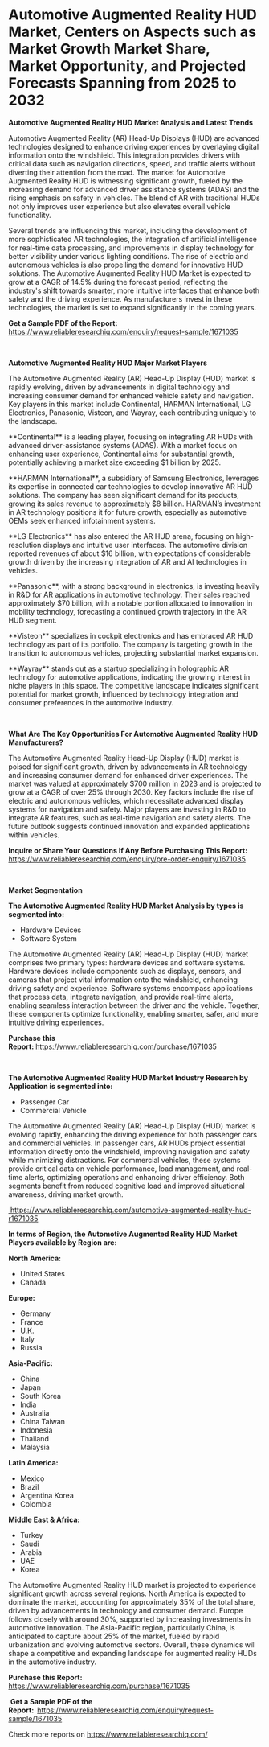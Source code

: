<p><h1>Automotive Augmented Reality HUD Market, Centers on Aspects such as Market Growth Market Share, Market Opportunity, and Projected Forecasts Spanning from 2025 to 2032</h1></p><p><strong>Automotive Augmented Reality HUD Market Analysis and Latest Trends</strong></p>
<p><p>Automotive Augmented Reality (AR) Head-Up Displays (HUD) are advanced technologies designed to enhance driving experiences by overlaying digital information onto the windshield. This integration provides drivers with critical data such as navigation directions, speed, and traffic alerts without diverting their attention from the road. The market for Automotive Augmented Reality HUD is witnessing significant growth, fueled by the increasing demand for advanced driver assistance systems (ADAS) and the rising emphasis on safety in vehicles. The blend of AR with traditional HUDs not only improves user experience but also elevates overall vehicle functionality.</p><p>Several trends are influencing this market, including the development of more sophisticated AR technologies, the integration of artificial intelligence for real-time data processing, and improvements in display technology for better visibility under various lighting conditions. The rise of electric and autonomous vehicles is also propelling the demand for innovative HUD solutions. The Automotive Augmented Reality HUD Market is expected to grow at a CAGR of 14.5% during the forecast period, reflecting the industry's shift towards smarter, more intuitive interfaces that enhance both safety and the driving experience. As manufacturers invest in these technologies, the market is set to expand significantly in the coming years.</p></p>
<p><strong>Get a Sample PDF of the Report:&nbsp;</strong> <a href="https://www.reliableresearchiq.com/enquiry/request-sample/1671035?utm_campaign=2797&utm_medium=2&utm_source=Github&utm_content=ia&utm_term=09032025&utm_id=automotive-augmented-reality-hud">https://www.reliableresearchiq.com/enquiry/request-sample/1671035</a></p>
<p>&nbsp;</p>
<p><strong>Automotive Augmented Reality HUD Major Market Players</strong></p>
<p><p>The Automotive Augmented Reality (AR) Head-Up Display (HUD) market is rapidly evolving, driven by advancements in digital technology and increasing consumer demand for enhanced vehicle safety and navigation. Key players in this market include Continental, HARMAN International, LG Electronics, Panasonic, Visteon, and Wayray, each contributing uniquely to the landscape.</p><p>**Continental** is a leading player, focusing on integrating AR HUDs with advanced driver-assistance systems (ADAS). With a market focus on enhancing user experience, Continental aims for substantial growth, potentially achieving a market size exceeding $1 billion by 2025.</p><p>**HARMAN International**, a subsidiary of Samsung Electronics, leverages its expertise in connected car technologies to develop innovative AR HUD solutions. The company has seen significant demand for its products, growing its sales revenue to approximately $8 billion. HARMAN’s investment in AR technology positions it for future growth, especially as automotive OEMs seek enhanced infotainment systems.</p><p>**LG Electronics** has also entered the AR HUD arena, focusing on high-resolution displays and intuitive user interfaces. The automotive division reported revenues of about $16 billion, with expectations of considerable growth driven by the increasing integration of AR and AI technologies in vehicles.</p><p>**Panasonic**, with a strong background in electronics, is investing heavily in R&D for AR applications in automotive technology. Their sales reached approximately $70 billion, with a notable portion allocated to innovation in mobility technology, forecasting a continued growth trajectory in the AR HUD segment.</p><p>**Visteon** specializes in cockpit electronics and has embraced AR HUD technology as part of its portfolio. The company is targeting growth in the transition to autonomous vehicles, projecting substantial market expansion.</p><p>**Wayray** stands out as a startup specializing in holographic AR technology for automotive applications, indicating the growing interest in niche players in this space. The competitive landscape indicates significant potential for market growth, influenced by technology integration and consumer preferences in the automotive industry.</p></p>
<p>&nbsp;</p>
<p><strong>What Are The Key Opportunities For Automotive Augmented Reality HUD Manufacturers?</strong></p>
<p><p>The Automotive Augmented Reality Head-Up Display (HUD) market is poised for significant growth, driven by advancements in AR technology and increasing consumer demand for enhanced driver experiences. The market was valued at approximately $700 million in 2023 and is projected to grow at a CAGR of over 25% through 2030. Key factors include the rise of electric and autonomous vehicles, which necessitate advanced display systems for navigation and safety. Major players are investing in R&D to integrate AR features, such as real-time navigation and safety alerts. The future outlook suggests continued innovation and expanded applications within vehicles.</p></p>
<p><strong>Inquire or Share Your Questions If Any Before Purchasing This Report:</strong> <a href="https://www.reliableresearchiq.com/enquiry/pre-order-enquiry/1671035?utm_campaign=2797&utm_medium=2&utm_source=Github&utm_content=ia&utm_term=09032025&utm_id=automotive-augmented-reality-hud">https://www.reliableresearchiq.com/enquiry/pre-order-enquiry/1671035</a></p>
<p>&nbsp;</p>
<p><strong>Market Segmentation</strong></p>
<p><strong>The Automotive Augmented Reality HUD Market Analysis by types is segmented into:</strong></p>
<p><ul><li>Hardware Devices</li><li>Software System</li></ul></p>
<p><p>The Automotive Augmented Reality (AR) Head-Up Display (HUD) market comprises two primary types: hardware devices and software systems. Hardware devices include components such as displays, sensors, and cameras that project vital information onto the windshield, enhancing driving safety and experience. Software systems encompass applications that process data, integrate navigation, and provide real-time alerts, enabling seamless interaction between the driver and the vehicle. Together, these components optimize functionality, enabling smarter, safer, and more intuitive driving experiences.</p></p>
<p><strong>Purchase this Report:&nbsp;</strong><a href="https://www.reliableresearchiq.com/purchase/1671035?utm_campaign=2797&utm_medium=2&utm_source=Github&utm_content=ia&utm_term=09032025&utm_id=automotive-augmented-reality-hud">https://www.reliableresearchiq.com/purchase/1671035</a></p>
<p>&nbsp;</p>
<p><strong>The Automotive Augmented Reality HUD Market Industry Research by Application is segmented into:</strong></p>
<p><ul><li>Passenger Car</li><li>Commercial Vehicle</li></ul></p>
<p><p>The Automotive Augmented Reality (AR) Head-Up Display (HUD) market is evolving rapidly, enhancing the driving experience for both passenger cars and commercial vehicles. In passenger cars, AR HUDs project essential information directly onto the windshield, improving navigation and safety while minimizing distractions. For commercial vehicles, these systems provide critical data on vehicle performance, load management, and real-time alerts, optimizing operations and enhancing driver efficiency. Both segments benefit from reduced cognitive load and improved situational awareness, driving market growth.</p></p>
<p><a href="https://www.reliableresearchiq.com/automotive-augmented-reality-hud-r1671035?utm_campaign=2797&utm_medium=2&utm_source=Github&utm_content=ia&utm_term=09032025&utm_id=automotive-augmented-reality-hud">&nbsp;https://www.reliableresearchiq.com/automotive-augmented-reality-hud-r1671035</a></p>
<p><strong>In terms of Region, the Automotive Augmented Reality HUD Market Players available by Region are:</strong></p>
<p>
    <p> <strong> North America: </strong>
        <ul>
            <li>United States</li>
            <li>Canada</li>
        </ul>
        </p> 
    <p> <strong> Europe: </strong>
        <ul>
            <li>Germany</li>
            <li>France</li>
            <li>U.K.</li>
            <li>Italy</li>
            <li>Russia</li>
        </ul>
        </p> 
    <p> <strong> Asia-Pacific: </strong>
        <ul>
            <li>China</li>
            <li>Japan</li>
            <li>South Korea</li>
            <li>India</li>
            <li>Australia</li>
            <li>China Taiwan</li>
            <li>Indonesia</li>
            <li>Thailand</li>
            <li>Malaysia</li>
        </ul>
        </p> 
    <p> <strong> Latin America: </strong>
        <ul>
            <li>Mexico</li>
            <li>Brazil</li>
            <li>Argentina Korea</li>
            <li>Colombia</li>
        </ul>
        </p> 
    <p> <strong> Middle East & Africa: </strong>
        <ul>
            <li>Turkey</li>
            <li>Saudi</li>
            <li>Arabia</li>
            <li>UAE</li>
            <li>Korea</li>
        </ul>
    </p>
    </p>
<p><p>The Automotive Augmented Reality HUD market is projected to experience significant growth across several regions. North America is expected to dominate the market, accounting for approximately 35% of the total share, driven by advancements in technology and consumer demand. Europe follows closely with around 30%, supported by increasing investments in automotive innovation. The Asia-Pacific region, particularly China, is anticipated to capture about 25% of the market, fueled by rapid urbanization and evolving automotive sectors. Overall, these dynamics will shape a competitive and expanding landscape for augmented reality HUDs in the automotive industry.</p></p>
<p><strong>Purchase this Report: </strong><a href="https://www.reliableresearchiq.com/purchase/1671035?utm_campaign=2797&utm_medium=2&utm_source=Github&utm_content=ia&utm_term=09032025&utm_id=automotive-augmented-reality-hud">https://www.reliableresearchiq.com/purchase/1671035</a></p>
<p>&nbsp;<strong>Get a Sample PDF of the Report:&nbsp;&nbsp;</strong><a href="https://www.reliableresearchiq.com/enquiry/request-sample/1671035?utm_campaign=2797&utm_medium=2&utm_source=Github&utm_content=ia&utm_term=09032025&utm_id=automotive-augmented-reality-hud">https://www.reliableresearchiq.com/enquiry/request-sample/1671035</a></p>
<p><strong></strong></p>
<p>Check more reports on <a href="https://www.reliableresearchiq.com/?utm_campaign=2797&utm_medium=2&utm_source=Github&utm_content=ia&utm_term=09032025&utm_id=automotive-augmented-reality-hud">https://www.reliableresearchiq.com/</a></p>